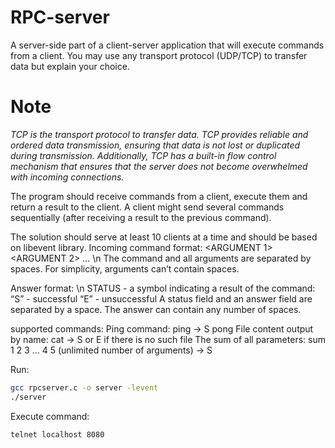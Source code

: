 # RPC-server
A server-side part of a client-server application that will execute commands from
a client. You may use any transport protocol (UDP/TCP) to transfer data but explain your choice.
# Note
*TCP is the transport protocol to transfer data. TCP provides reliable and ordered data transmission, 
ensuring that data is not lost or duplicated during transmission. Additionally, TCP has a built-in flow control 
mechanism that ensures that the server does not become overwhelmed with incoming connections.*

The program should receive commands from a client, execute them and return a result to the
client. A client might send several commands sequentially (after receiving a result to the
previous command).

The solution should serve at least 10 clients at a time and should be based on libevent library.
Incoming command format:
<COMMAND> <ARGUMENT 1> <ARGUMENT 2> … <ARGUMENT N>\n
The command and all arguments are separated by spaces. For simplicity, arguments can’t
contain spaces.

Answer format:
<STATUS> <ANSWER>\n
STATUS - a symbol indicating a result of the command:
“S” - successful
“E” - unsuccessful
A status field and an answer field are separated by a space. The answer can contain any
number of spaces.

supported commands:
Ping command:
ping -> S pong
File content output by name:
cat <FILENAME> -> S <DATA> or E <comment> if there is no such file
The sum of all parameters:
sum 1 2 3 … 4 5 (unlimited number of arguments) -> S <SUM>
  
Run:
```bash
gcc rpcserver.c -o server -levent
./server
```
  
Execute command:
```bash
telnet localhost 8080
```
